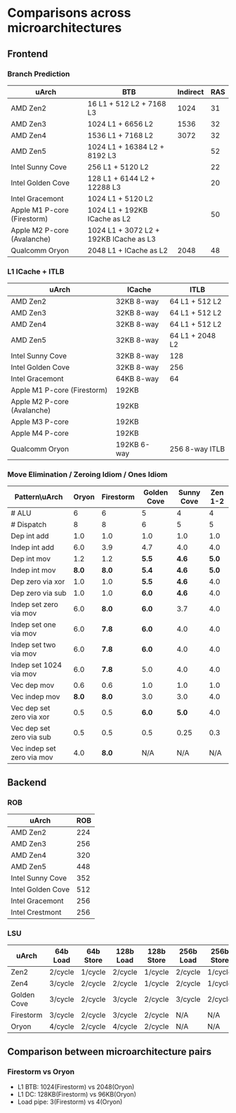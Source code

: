 # Comparisons across microarchitectures

## Frontend

### Branch Prediction

| uArch                       | BTB                                    | Indirect | RAS |
|-----------------------------|----------------------------------------|----------|-----|
| AMD Zen2                    | 16 L1 + 512 L2 + 7168 L3               | 1024     | 31  |
| AMD Zen3                    | 1024 L1 + 6656 L2                      | 1536     | 32  |
| AMD Zen4                    | 1536 L1 + 7168 L2                      | 3072     | 32  |
| AMD Zen5                    | 1024 L1 + 16384 L2 + 8192 L3           |          | 52  |
| Intel Sunny Cove            | 256 L1 + 5120 L2                       |          | 22  |
| Intel Golden Cove           | 128 L1 + 6144 L2 + 12288 L3            |          | 20  |
| Intel Gracemont             | 1024 L1 + 5120 L2                      |          |     |
| Apple M1 P-core (Firestorm) | 1024 L1 + 192KB ICache as L2           |          | 50  |
| Apple M2 P-core (Avalanche) | 1024 L1 + 3072 L2 + 192KB ICache as L3 |          |     |
| Qualcomm Oryon              | 2048 L1 + ICache as L2                 | 2048     | 48  |

### L1 ICache + ITLB

| uArch                       | ICache      | ITLB            |
|-----------------------------|-------------|-----------------|
| AMD Zen2                    | 32KB 8-way  | 64 L1 + 512 L2  |
| AMD Zen3                    | 32KB 8-way  | 64 L1 + 512 L2  |
| AMD Zen4                    | 32KB 8-way  | 64 L1 + 512 L2  |
| AMD Zen5                    | 32KB 8-way  | 64 L1 + 2048 L2 |
| Intel Sunny Cove            | 32KB 8-way  | 128             |
| Intel Golden Cove           | 32KB 8-way  | 256             |
| Intel Gracemont             | 64KB 8-way  | 64              |
| Apple M1 P-core (Firestorm) | 192KB       |                 |
| Apple M2 P-core (Avalanche) | 192KB       |                 |
| Apple M3 P-core             | 192KB       |                 |
| Apple M4 P-core             | 192KB       |                 |
| Qualcomm Oryon              | 192KB 6-way | 256 8-way ITLB  |

### Move Elimination / Zeroing Idiom / Ones Idiom

| Pattern\uArch              | Oryon   | Firestorm | Golden Cove | Sunny Cove | Zen 1-2 |
|----------------------------|---------|-----------|-------------|------------|---------|
| # ALU                      | 6       | 6         | 5           | 4          | 4       |
| # Dispatch                 | 8       | 8         | 6           | 5          | 5       |
| Dep int add                | 1.0     | 1.0       | 1.0         | 1.0        | 1.0     |
| Indep int add              | 6.0     | 3.9       | 4.7         | 4.0        | 4.0     |
| Dep int mov                | 1.2     | 1.2       | **5.5**     | **4.6**    | **5.0** |
| Indep int mov              | **8.0** | **8.0**   | **5.4**     | **4.6**    | **5.0** |
| Dep zero via xor           | 1.0     | 1.0       | **5.5**     | **4.6**    | 4.0     |
| Dep zero via sub           | 1.0     | 1.0       | **6.0**     | **4.6**    | 4.0     |
| Indep set zero via mov     | 6.0     | **8.0**   | **6.0**     | 3.7        | 4.0     |
| Indep set one via mov      | 6.0     | **7.8**   | **6.0**     | 4.0        | 4.0     |
| Indep set two via mov      | 6.0     | **7.8**   | **6.0**     | 4.0        | 4.0     |
| Indep set 1024 via mov     | 6.0     | **7.8**   | 5.0         | 4.0        | 4.0     |
| Vec dep mov                | 0.6     | 0.6       | 1.0         | 1.0        | 1.0     |
| Vec indep mov              | **8.0** | **8.0**   | 3.0         | 3.0        | 4.0     |
| Vec dep set zero via xor   | 0.5     | 0.5       | **6.0**     | **5.0**    | 4.0     |
| Vec dep set zero via sub   | 0.5     | 0.5       | 0.5         | 0.25       | 0.3     |
| Vec indep set zero via mov | 4.0     | **8.0**   | N/A         | N/A        | N/A     |

## Backend

### ROB

| uArch             | ROB |
|-------------------|-----|
| AMD Zen2          | 224 |
| AMD Zen3          | 256 |
| AMD Zen4          | 320 |
| AMD Zen5          | 448 |
| Intel Sunny Cove  | 352 |
| Intel Golden Cove | 512 |
| Intel Gracemont   | 256 |
| Intel Crestmont   | 256 |

### LSU

| uArch       | 64b Load | 64b Store | 128b Load | 128b Store | 256b Load | 256b Store |
|-------------|----------|-----------|-----------|------------|-----------|------------|
| Zen2        | 2/cycle  | 1/cycle   | 2/cycle   | 1/cycle    | 2/cycle   | 1/cycle    |
| Zen4        | 3/cycle  | 2/cycle   | 2/cycle   | 1/cycle    | 2/cycle   | 1/cycle    |
| Golden Cove | 3/cycle  | 2/cycle   | 3/cycle   | 2/cycle    | 3/cycle   | 2/cycle    |
| Firestorm   | 3/cycle  | 2/cycle   | 3/cycle   | 2/cycle    | N/A       | N/A        |
| Oryon       | 4/cycle  | 2/cycle   | 4/cycle   | 2/cycle    | N/A       | N/A        |

## Comparison between microarchitecture pairs

### Firestorm vs Oryon

- L1 BTB: 1024(Firestorm) vs 2048(Oryon)
- L1 DC: 128KB(Firestorm) vs 96KB(Oryon)
- Load pipe: 3(Firestorm) vs 4(Oryon)
